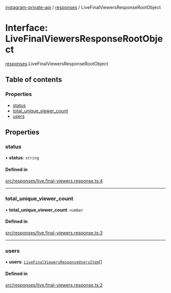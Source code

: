 [instagram-private-api](../../README.md) / [responses](../../modules/responses.md) / LiveFinalViewersResponseRootObject

# Interface: LiveFinalViewersResponseRootObject

[responses](../../modules/responses.md).LiveFinalViewersResponseRootObject

## Table of contents

### Properties

- [status](LiveFinalViewersResponseRootObject.md#status)
- [total\_unique\_viewer\_count](LiveFinalViewersResponseRootObject.md#total_unique_viewer_count)
- [users](LiveFinalViewersResponseRootObject.md#users)

## Properties

### status

• **status**: `string`

#### Defined in

[src/responses/live.final-viewers.response.ts:4](https://github.com/Nerixyz/instagram-private-api/blob/4971f34/src/responses/live.final-viewers.response.ts#L4)

___

### total\_unique\_viewer\_count

• **total\_unique\_viewer\_count**: `number`

#### Defined in

[src/responses/live.final-viewers.response.ts:3](https://github.com/Nerixyz/instagram-private-api/blob/4971f34/src/responses/live.final-viewers.response.ts#L3)

___

### users

• **users**: [`LiveFinalViewersResponseUsersItem`](LiveFinalViewersResponseUsersItem.md)[]

#### Defined in

[src/responses/live.final-viewers.response.ts:2](https://github.com/Nerixyz/instagram-private-api/blob/4971f34/src/responses/live.final-viewers.response.ts#L2)
